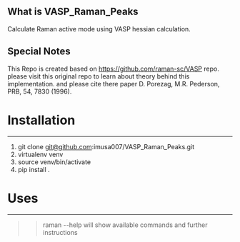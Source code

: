 What is VASP_Raman_Peaks
------------------------
Calculate Raman active mode using VASP hessian calculation. 


Special Notes
-------------

This Repo is created based on https://github.com/raman-sc/VASP repo. please visit this original repo to learn about theory behind this implementation. and please cite there paper D. Porezag, M.R. Pederson, PRB, 54, 7830 (1996).

# Installation
--------------
1) git clone git@github.com:imusa007/VASP_Raman_Peaks.git
2) virtualenv venv
3) source venv/bin/activate
4) pip install .

# Uses
---------------
>>raman --help  will show available commands and further instructions
